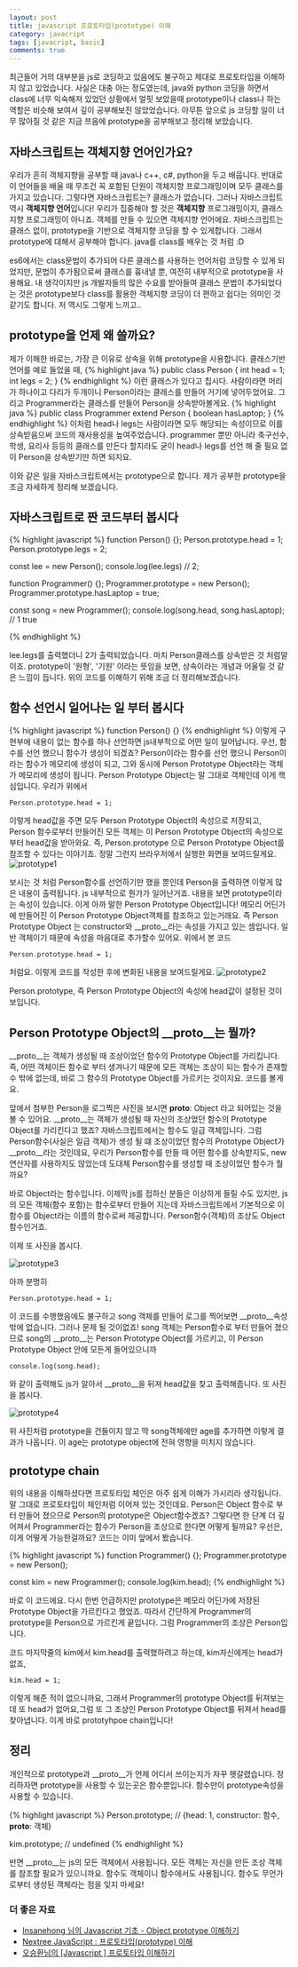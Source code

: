 ```yaml
---
layout: post
title: javascript 프로토타입(prototype) 이해
category: javacript
tags: [javacript, basic]
comments: true
---
```


최근들어 거의 대부분을 js로 코딩하고 있음에도 불구하고 제대로 프로토타입을 이해하지 않고 있었습니다. 사실은 대충 아는 정도였는데, java와 python 코딩을 하면서 class에 너무 익숙해져 있었던 상황에서 얼핏 보았을때 prototype이나 class나 하는 역할은 비슷해 보여서 깊이 공부해보진 않았었습니다. 아무튼 앞으로 js 코딩할 일이 너무 많아질 것 같은 지금 쯔음에 prototype을 공부해보고 정리해 보았습니다.

## 자바스크립트는 객체지향 언어인가요?
우리가 흔히 객체지향을 공부할 때 java나 c++, c#, python을 두고 배웁니다. 반대로 이 언어들을 배울 때 무조건 꼭 포함된 단원이 객체지향 프로그래밍이며 모두 클래스를 가지고 있습니다. 그렇다면 자바스크립트는? 클래스가 없습니다. 그러나 자바스크립트 역시 **객체지향 언어**입니다! 우리가 집중해야 할 것은 **객체지향** 프로그래밍이지, 클래스 지향 프로그래밍이 아니죠. 객체를 만들 수 있으면 객체지향 언어에요. 자바스크립트는 클래스 없이, prototype을 기반으로 객체지향 코딩을 할 수 있게합니다. 그래서 prototype에 대해서 공부해야 합니다. java를 class를 배우는 것 처럼 :D

es6에서는 class문법이 추가되어 다른 클래스를 사용하는 언어처럼 코딩할 수 있게 되었지만, 문법이 추가됨으로써 클래스를 흉내낼 뿐, 여전히 내부적으로 prototype을 사용해요. 내 생각이지만 js 개발자들의 많은 수요를 받아들여 클래스 문법이 추가되었다는 것은 prototype보다 class를 활용한 객체지향 코딩이 더 편하고 쉽다는 의미인 것 같기도 합니다. 저 역시도 그렇게 느끼고..

## prototype을 언제 왜 쓸까요?
제가 이해한 바로는, 가장 큰 이유로 상속을 위해 prototype을 사용합니다. 
클래스기반 언어를 예로 들었을 때,
{% highlight java %}
  public class Person {
    int head = 1;
    int legs = 2;
  }
{% endhighlight %}
이런 클래스가 있다고 칩시다. 사람이라면 머리가 하나이고 다리가 두개이니 Person이라는 클래스를 만들어 거기에 넣어두었어요. 그리고 Programmer라는 클래스를 만들어 Person을 상속받아볼게요.
{% highlight java %}
  public class Programmer extend Person {
    boolean hasLaptop;
  }
{% endhighlight %}
이처럼 head나 legs는 사람이라면 모두 해당되는 속성이므로 이를 상속받음으써 코드의 재사용성을 높여주었습니다. programmer 뿐만 아니라 축구선수, 학생, 요리사 등등의 클래스를 만든다 할지라도 굳이 head나 legs를 선언 해 줄 필요 없이 Person을 상속받기만 하면 되지요.

이와 같은 일을 자바스크립트에서는 prototype으로 합니다. 제가 공부한 prototype을 조금 자세하게 정리해 보겠습니다.


## 자바스크립트로 짠 코드부터 봅시다
{% highlight javascript %}
function Person() {};
Person.prototype.head = 1;
Person.prototype.legs = 2;

const lee = new Person();
console.log(lee.legs)  // 2;

function Programmer() {};
Programmer.prototype = new Person();
Programmer.prototype.hasLaptop = true;

const song = new Programmer();
console.log(song.head, song.hasLaptop); // 1 true

{% endhighlight %}

lee.legs를 출력했더니 2가 출력되었습니다. 마치 Person클래스를 상속받은 것 처럼말이죠. prototype이 '원형', '기원' 이라는 뜻임을 보면, 상속이라는 개념과 어울릴 것 같은 느낌이 듭니다. 위의 코드를 이해하기 위해 조금 더 정리해보겠습니다.

## 함수 선언시 일어나는 일 부터 봅시다
{% highlight javascript %}
function Person() {}
{% endhighlight %}
이렇게 구현부에 내용이 없는 함수를 하나 선언하면 js내부적으로 어떤 일이 일어납니다. 우선, 함수를 선언 했으니 함수가 생성이 되겠죠? Person이라는 함수를 선언 했으니 Person이라는 함수가 메모리에 생성이 되고, 그와 동시에 Person Prototype Object라는 객체가 메모리에 생성이 됩니다. Person Prototype Object는 말 그대로 객체인데 이게 핵심입니다. 우리가 위에서 
```
Person.prototype.head = 1;
```
이렇게 head값을 주면 모두 Person Prototype Object의 속성으로 저장되고, Person 함수로부터 만들어진 모든 객체는 이 Person Prototype Object의 속성으로부터 head값을 받아와요. 즉, Person.prototype 으로 Person Prototype Object를 참조할 수 있다는 이야기죠. 정말 그런지 브라우저에서 실행한 화면을 보여드릴게요.
![prototype1](/public/img/prototype/one.JPG)

보시는 것 처럼 Person함수를 선언하기만 했을 뿐인데 Person을 출력하면 이렇게 많은 내용이 출력됩니다. js 내부적으로 뭔가가 일어난거죠. 내용을 보면 prototype이라는 속성이 있습니다. 이게 아까 말한 Person Prototype Object입니다! 메모리 어딘가에 만들어진 이 Person Prototype Object객체를 참조하고 있는거래요. 즉 Person Prototype Object 는 constructor와 __proto__라는 속성을 가지고 있는 셈입니다. 일반 객체이기 때문에 속성을 마음대로 추가할수 있어요. 위에서 본 코드
```
Person.prototype.head = 1;
```
처럼요. 이렇게 코드를 작성한 후에 변화된 내용을 보여드릴게요.
![prototype2](/public/img/prototype/two.JPG)

Person.prototype, 즉 Person Prototype Object의 속성에 head값이 설정된 것이 보입니다.

## Person Prototype Object의 __proto__는 뭘까?
__proto__는 객체가 생성될 때 조상이었던 함수의 Prototype Object를 가리킵니다. 즉, 어떤 객체이든 함수로 부터 생겨나기 때문에 모든 객체는 조상이 되는 함수가 존재할 수 밖에 없는데, 바로 그 함수의 Prototype Object를 가르키는 것이지요. 코드를 볼게요.

앞에서 첨부한 Person을 로그찍은 사진을 보시면 __proto__: Object 라고 되어있는 것을 볼 수 있어요. __proto__는 객체가 생성될 때 자신의 조상었던 함수의 Prototype Object를 가리킨다고 했죠? 자바스크립트에서는 함수도 일급 객체입니다. 그럼 Person함수(사실은 일급 객체)가 생성 될 떄 조상이었던 함수의 Prototype Object가 __proto__라는 것인데요, 우리가 Person함수를 만들 때 어떤 함수를 상속받지도, new 연산자를 사용하지도 않았는데 도대체 Person함수를 생성할 때 조상이었던 함수가 뭘까요? 

바로 Object라는 함수입니다. 이제막 js를 접하신 분들은 이상하게 들릴 수도 있지만, js의 모든 객체(함수 포함)는 함수로부터 만들어 지는데 자바스크립트에서 기본적으로 이 함수를 Object라는 이름의 함수로써 제공합니다. Person함수(객체)의 조상도 Object함수인거죠. 

이제 또 사진을 봅시다.

![prototype3](/public/img/prototype/threeJPG.JPG)

아까 분명히 
```
Person.prototype.head = 1;
```
이 코드를 수행했음에도 불구하고 song 객체를 만들어 로그를 찍어보면 __proto__속성 밖에 없습니다. 그러나 문제 될 것이없죠! song 객체는 Person함수로 부터 만들어 졌으므로 song의 __proto__는 Person Prototype Object를 가르키고, 이 Person Prototype Object 안에 모든게 들어있으니까 
```
console.log(song.head);
```
와 같이 출력해도 js가 알아서 __proto__을 뒤져 head값을 찾고 출력해줍니다. 또 사진을 봅시다.

![prototype4](/public/img/prototype/four.JPG)

위 사진처럼 prototype을 건들이지 않고 딱 song객체에만 age를 추가하면 이렇게 결과가 나옵니다. 이 age는 prototype object에 전혀 영향을 미치지 않습니다.

## prototype chain
위의 내용을 이해하셨다면 프로토타입 체인은 아주 쉽게 이해가 가시리라 생각됩니다. 말 그대로 프로토타입이 체인처럼 이어져 있는 것인데요. Person은 Object 함수로 부터 만들어 졌으므로 Person의 prototype은 Object함수겠죠? 그렇다면 한 단계 더 깊어져서 Programmer라는 함수가 Person을 조상으로 한다면 어떻게 될까요? 우선은, 이게 어떻게 가능한걸까요? 코드는 이미 앞에서 봤습니다.

{% highlight javascript %}
function Programmer() {};
Programmer.prototype = new Person();

const kim = new Programmer();
console.log(kim.head);
{% endhighlight %}

바로 이 코드에요. 다시 한번 언급하지만 prototype은 메모리 어딘가에 저장된 Prototype Object을 가르킨다고 했었죠. 따라서 간단하게 Programmer의 prototype을 Person으로 가르킨게 끝입니다. 그럼 Programmer의 조상은 Person입니다.

코드 마지막줄의 kim에서 kim.head를 출력했하려고 하는데, kim자신에게는 head가 없죠, 
``` 
kim.head = 1;
```
이렇게 해준 적이 없으니까요, 그래서 Programmer의 prototype Object를 뒤져보는데 또 head가 없어요,그럼 또 그 조상인 Person Prototype Object를 뒤져서 head를 찾아냅니다. 이게 바로 prototyhpoe chain입니다! 



## 정리
개인적으로 prototype과 __proto__가 언제 어디서 쓰이는지가 자꾸 헷갈렸습니다.
정리하자면 prototype을 사용할 수 있는곳은 함수뿐입니다. 함수만이 prototype속성을 사용할 수 있습니다.

{% highlight javascript %}
Person.prototype; // {head: 1, constructor: 함수, __proto__: 객체}

kim.prototype;  // undefined
{% endhighlight %}

반면 __proto__는 js의 모든 객체에서 사용됩니다. 모든 객체는 자신을 만든 조상 객체를 참조할 필요가 있으니까요. 함수도 객체이니 함수에서도 사용됩니다. 함수도 무언가로부터 생성된 객체라는 점을 잊지 마세요!



### 더 좋은 자료
- [
Insanehong 님의 Javascript 기초 - Object prototype 이해하기](http://insanehong.kr/post/javascript-prototype/)
- [Nextree JavaScript : 프로토타입(prototype) 이해](http://www.nextree.co.kr/p7323/)
- [오승환님의 [Javascript ] 프로토타입 이해하기](https://medium.com/@bluesh55/javascript-prototype-%EC%9D%B4%ED%95%B4%ED%95%98%EA%B8%B0-f8e67c286b67)
